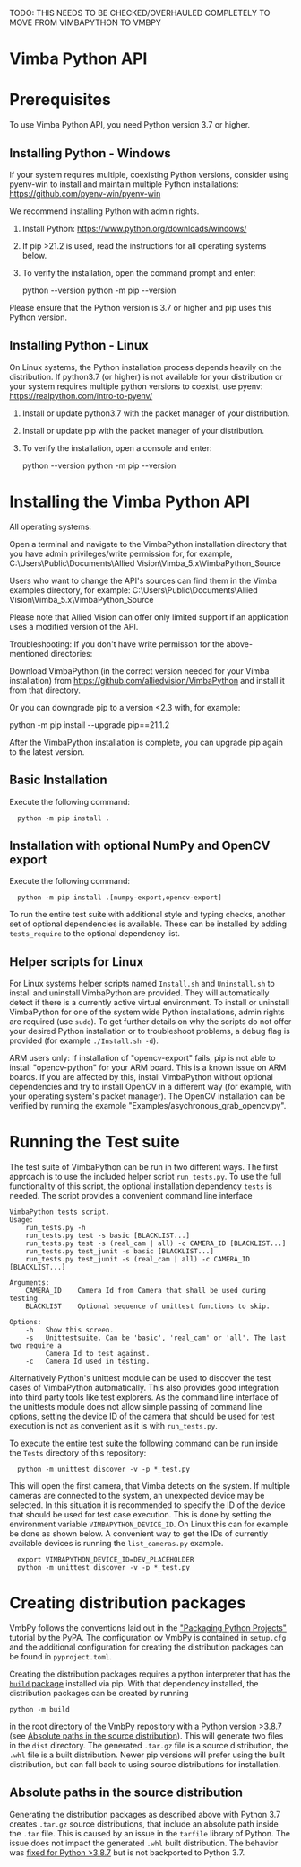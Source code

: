 TODO: THIS NEEDS TO BE CHECKED/OVERHAULED COMPLETELY TO MOVE FROM VIMBAPYTHON TO VMBPY

Vimba Python API
===============

Prerequisites
===============
To use Vimba Python API, you need Python version 3.7 or higher.


Installing Python - Windows
---------------
If your system requires multiple, coexisting Python versions, consider 
using pyenv-win to install and maintain multiple Python installations:
https://github.com/pyenv-win/pyenv-win

We recommend installing Python with admin rights. 

1. Install Python: https://www.python.org/downloads/windows/
2. If pip >21.2 is used, read the instructions for all operating systems below.
3. To verify the installation, open the command prompt and enter:

      python --version
      python -m pip --version

Please ensure that the Python version is 3.7 or higher and pip uses this Python version.


Installing Python - Linux
---------------
On Linux systems, the Python installation process depends heavily on the distribution. 
If python3.7 (or higher) is not available for your distribution or your system requires 
multiple python versions to coexist, use pyenv:
https://realpython.com/intro-to-pyenv/ 

1. Install or update python3.7 with the packet manager of your distribution.
2. Install or update pip with the packet manager of your distribution.
3. To verify the installation, open a console and enter:

      python --version
      python -m pip --version


Installing the Vimba Python API
===============
All operating systems:

Open a terminal and navigate to the VimbaPython installation directory that
you have admin privileges/write permission for, 
for example, C:\Users\Public\Documents\Allied Vision\Vimba_5.x\VimbaPython_Source

Users who want to change the API's sources can find them in the Vimba examples 
directory, for example:
C:\Users\Public\Documents\Allied Vision\Vimba_5.x\VimbaPython_Source

Please note that Allied Vision can offer only limited support if an application 
uses a modified version of the API. 

Troubleshooting: If you don't have write permisson for the above-mentioned directories:

Download VimbaPython (in the correct version needed for your Vimba installation) from 
https://github.com/alliedvision/VimbaPython and install it from that directory.

Or you can downgrade pip to a version <2.3 with, for example:

python -m pip install --upgrade pip==21.1.2

After the VimbaPython installation is complete, you can upgrade pip again to the latest version.


Basic Installation
---------------
Execute the following command:

      python -m pip install .


Installation with optional NumPy and OpenCV export
---------------
Execute the following command:

      python -m pip install .[numpy-export,opencv-export]

To run the entire test suite with additional style and typing checks, another set of optional
dependencies is available. These can be installed by adding `tests_require` to the optional
dependency list.


Helper scripts for Linux
---------------
For Linux systems helper scripts named `Install.sh` and `Uninstall.sh` to install and uninstall
VimbaPython are provided. They will automatically detect if there is a currently active virtual
environment. To install or uninstall VimbaPython for one of the system wide Python installations,
admin rights are required (use `sudo`). To get further details on why the scripts do not offer your
desired Python installation or to troubleshoot problems, a debug flag is provided (for example
`./Install.sh -d`).

ARM users only: 
If installation of "opencv-export" fails, pip is not able to install
"opencv-python" for your ARM board. This is a known issue on ARM boards.
If you are affected by this, install VimbaPython without optional dependencies 
and try to install OpenCV in a different way (for example, with your operating system's packet manager). 
The OpenCV installation can be verified by running the example "Examples/asychronous_grab_opencv.py".

Running the Test suite
======================
The test suite of VimbaPython can be run in two different ways. The first approach is to use the
included helper script `run_tests.py`. To use the full functionality of this script, the optional
installation dependency `tests` is needed. The script provides a convenient command line interface

    VimbaPython tests script.
    Usage:
        run_tests.py -h
        run_tests.py test -s basic [BLACKLIST...]
        run_tests.py test -s (real_cam | all) -c CAMERA_ID [BLACKLIST...]
        run_tests.py test_junit -s basic [BLACKLIST...]
        run_tests.py test_junit -s (real_cam | all) -c CAMERA_ID [BLACKLIST...]

    Arguments:
        CAMERA_ID    Camera Id from Camera that shall be used during testing
        BLACKLIST    Optional sequence of unittest functions to skip.

    Options:
        -h   Show this screen.
        -s   Unittestsuite. Can be 'basic', 'real_cam' or 'all'. The last two require a
             Camera Id to test against.
        -c   Camera Id used in testing.

Alternatively Python's unittest module can be used to discover the test cases of VimbaPython
automatically. This also provides good integration into third party tools like test explorers. As
the command line interface of the unittests module does not allow simple passing of command line
options, setting the device ID of the camera that should be used for test execution is not as
convenient as it is with `run_tests.py`.

To execute the entire test suite the following command can be run inside the `Tests` directory of
this repository:

      python -m unittest discover -v -p *_test.py

This will open the first camera, that Vimba detects on the system. If multiple cameras are connected
to the system, an unexpected device may be selected. In this situation it is recommended to specify
the ID of the device that should be used for test case execution. This is done by setting the
environment variable `VIMBAPYTHON_DEVICE_ID`. On Linux this can for example be done as shown below.
A convenient way to get the IDs of currently available devices is running the `list_cameras.py`
example.

      export VIMBAPYTHON_DEVICE_ID=DEV_PLACEHOLDER
      python -m unittest discover -v -p *_test.py

# Creating distribution packages

VmbPy follows the conventions laid out in the ["Packaging Python
Projects"](https://packaging.python.org/en/latest/tutorials/packaging-projects/) tutorial by the
PyPA. The configuration ov VmbPy is contained in `setup.cfg` and the additional configuration for
creating the distribution packages can be found in `pyproject.toml`.

Creating the distribution packages requires a python interpreter that has the [`build`
package](https://pypi.org/project/build/) installed via pip. With that dependency installed, the distribution packages can be created by running
```
python -m build
```
in the root directory of the VmbPy repository with a Python version >3.8.7 (see [Absolute paths in
the source distribution](#Absolute-paths-in-the-source-distribution)). This will generate two files
in the `dist` directory. The generated `.tar.gz` file is a source distribution, the `.whl` file is a
built distribution. Newer pip versions will prefer using the built distribution, but can fall back
to using source distributions for installation.

## Absolute paths in the source distribution

Generating the distribution packages as described above with Python 3.7 creates `.tar.gz` source
distributions, that include an absolute path inside the `.tar` file. This is caused by an issue in
the `tarfile` library of Python. The issue does not impact the generated `.whl` built distribution.
The behavior was [fixed for Python >3.8.7](https://github.com/pypa/setuptools/issues/1185#issuecomment-750900805)
but is not backported to Python 3.7.
